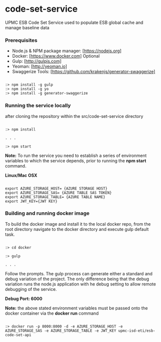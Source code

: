 # code-set-service
UPMC ESB Code Set Service used to populate ESB global cache and manage baseline data



### Prerequisites

- Node.js & NPM package manager:     [https://nodejs.org]
- Docker:     [https://www.docker.com] Optional
- Gulp:     [http://gulpjs.com]
- Yeoman:     [http://yeoman.io]
- Swaggerize Tools:     [https://github.com/krakenjs/generator-swaggerize]


```

:> npm install -g gulp
:> npm install -g yo
:> npm install -g generator-swaggerize

```


### Running the service locally

after cloning the repository within the src/code-set-service directory

```

:> npm install

. . .

:> npm start

```

**Note:** To run the service you need to establish a series of environment variables to which the service depends, prior to running the **npm start** command.

**Linux/Mac OSX**

```

export AZURE_STORAGE_HOST= {AZURE STORAGE HOST}
export AZURE_STORAGE_SAS= {AZURE TABLE SAS TOKEN}
export AZURE_STORAGE_TABLE= {AZURE TABLE NAME}
export JWT_KEY={JWT KEY}

```

### Building and running docker image ###

To build the docker image and install it to the local docker repo, from the root directory navigate to the docker directory and execute gulp default task.

```

:> cd docker

:> gulp

. . .

```

Follow the prompts. The gulp process can generate either a standard and debug variation of the project.  The only difference being that the debug variation runs the node.js application with he debug setting to allow remote debugging of the service.

**Debug Port: 6000**  

**Note:** the above stated environment variables must be passed onto the docker container via the **docker run** command

```

:> docker run -p 8000:8000 -d -e AZURE_STORAGE_HOST -e AZURE_STORAGE_SAS -e AZURE_STORAGE_TABLE -e JWT_KEY upmc-isd-eti/esb-code-set-api

```
